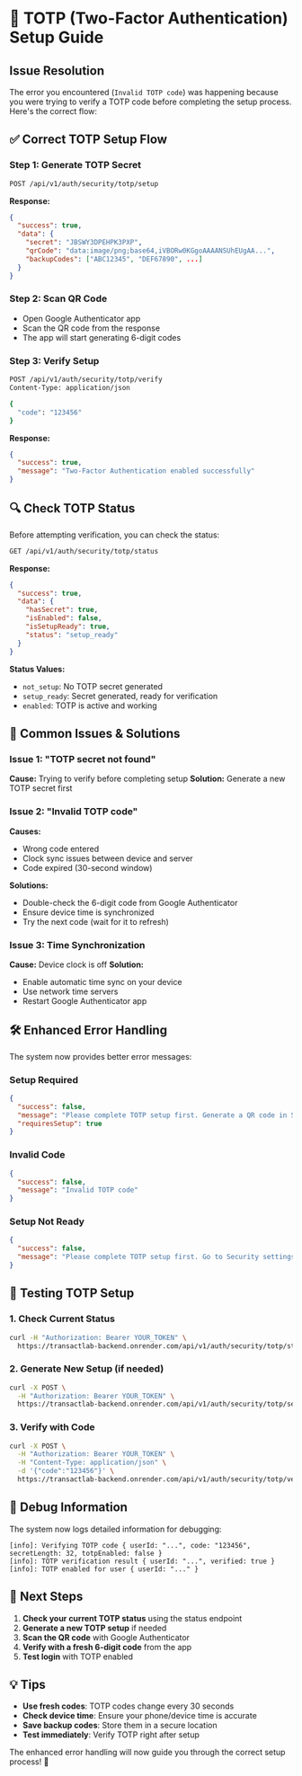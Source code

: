 # 🔐 TOTP (Two-Factor Authentication) Setup Guide

## Issue Resolution

The error you encountered (`Invalid TOTP code`) was happening because you were trying to verify a TOTP code before completing the setup process. Here's the correct flow:

## ✅ Correct TOTP Setup Flow

### Step 1: Generate TOTP Secret
```bash
POST /api/v1/auth/security/totp/setup
```

**Response:**
```json
{
  "success": true,
  "data": {
    "secret": "JBSWY3DPEHPK3PXP",
    "qrCode": "data:image/png;base64,iVBORw0KGgoAAAANSUhEUgAA...",
    "backupCodes": ["ABC12345", "DEF67890", ...]
  }
}
```

### Step 2: Scan QR Code
- Open Google Authenticator app
- Scan the QR code from the response
- The app will start generating 6-digit codes

### Step 3: Verify Setup
```bash
POST /api/v1/auth/security/totp/verify
Content-Type: application/json

{
  "code": "123456"
}
```

**Response:**
```json
{
  "success": true,
  "message": "Two-Factor Authentication enabled successfully"
}
```

## 🔍 Check TOTP Status

Before attempting verification, you can check the status:

```bash
GET /api/v1/auth/security/totp/status
```

**Response:**
```json
{
  "success": true,
  "data": {
    "hasSecret": true,
    "isEnabled": false,
    "isSetupReady": true,
    "status": "setup_ready"
  }
}
```

**Status Values:**
- `not_setup`: No TOTP secret generated
- `setup_ready`: Secret generated, ready for verification
- `enabled`: TOTP is active and working

## 🚨 Common Issues & Solutions

### Issue 1: "TOTP secret not found"
**Cause:** Trying to verify before completing setup
**Solution:** Generate a new TOTP secret first

### Issue 2: "Invalid TOTP code"
**Causes:**
- Wrong code entered
- Clock sync issues between device and server
- Code expired (30-second window)

**Solutions:**
- Double-check the 6-digit code from Google Authenticator
- Ensure device time is synchronized
- Try the next code (wait for it to refresh)

### Issue 3: Time Synchronization
**Cause:** Device clock is off
**Solution:** 
- Enable automatic time sync on your device
- Use network time servers
- Restart Google Authenticator app

## 🛠️ Enhanced Error Handling

The system now provides better error messages:

### Setup Required
```json
{
  "success": false,
  "message": "Please complete TOTP setup first. Generate a QR code in Security settings before verifying.",
  "requiresSetup": true
}
```

### Invalid Code
```json
{
  "success": false,
  "message": "Invalid TOTP code"
}
```

### Setup Not Ready
```json
{
  "success": false,
  "message": "Please complete TOTP setup first. Go to Security settings and generate a new QR code."
}
```

## 📱 Testing TOTP Setup

### 1. Check Current Status
```bash
curl -H "Authorization: Bearer YOUR_TOKEN" \
  https://transactlab-backend.onrender.com/api/v1/auth/security/totp/status
```

### 2. Generate New Setup (if needed)
```bash
curl -X POST \
  -H "Authorization: Bearer YOUR_TOKEN" \
  https://transactlab-backend.onrender.com/api/v1/auth/security/totp/setup
```

### 3. Verify with Code
```bash
curl -X POST \
  -H "Authorization: Bearer YOUR_TOKEN" \
  -H "Content-Type: application/json" \
  -d '{"code":"123456"}' \
  https://transactlab-backend.onrender.com/api/v1/auth/security/totp/verify
```

## 🔧 Debug Information

The system now logs detailed information for debugging:

```
[info]: Verifying TOTP code { userId: "...", code: "123456", secretLength: 32, totpEnabled: false }
[info]: TOTP verification result { userId: "...", verified: true }
[info]: TOTP enabled for user { userId: "..." }
```

## 🎯 Next Steps

1. **Check your current TOTP status** using the status endpoint
2. **Generate a new TOTP setup** if needed
3. **Scan the QR code** with Google Authenticator
4. **Verify with a fresh 6-digit code** from the app
5. **Test login** with TOTP enabled

## 💡 Tips

- **Use fresh codes**: TOTP codes change every 30 seconds
- **Check device time**: Ensure your phone/device time is accurate
- **Save backup codes**: Store them in a secure location
- **Test immediately**: Verify TOTP right after setup

The enhanced error handling will now guide you through the correct setup process! 🚀
